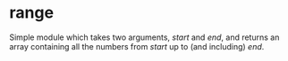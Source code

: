 # range

Simple module which takes two arguments, _start_ and _end_, and returns an array containing all the numbers from _start_ up to (and including) _end_.
